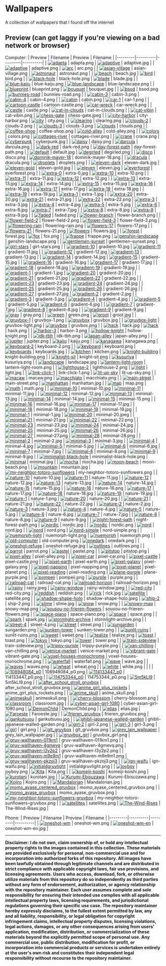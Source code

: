 # Wallpapers
A collection of wallpapers that I found off the internet

## Preview (can get laggy if you're viewing on a bad network or browser)

Computer:
| Preview | Filename | Preview | Filename |
|---------|----------|---------|----------|
| [![adapta](Computer/adapta.png)](Computer/adapta.png) | adapta.png | [![adaptive](Computer/adaptive.jpg)](Computer/adaptive.jpg) | adaptive.jpg |
| [![adaptive](Computer/adaptive.png)](Computer/adaptive.png) | adaptive.png | [![arc](Computer/arc.png)](Computer/arc.png) | arc.png |
| [![asian-village](Computer/asian-village.png)](Computer/asian-village.png) | asian-village.png | [![astronaut](Computer/astronaut.png)](Computer/astronaut.png) | astronaut.png |
| [![beach](Computer/beach.jpg)](Computer/beach.jpg) | beach.jpg | [![bird](Computer/bird.png)](Computer/bird.png) | bird.png |
| [![black-hole](Computer/black-hole.png)](Computer/black-hole.png) | black-hole.png | [![blade](Computer/blade.jpg)](Computer/blade.jpg) | blade.jpg |
| [![blue-kaiju](Computer/blue-kaiju.png)](Computer/blue-kaiju.png) | blue-kaiju.png | [![blue-landscape](Computer/blue-landscape.png)](Computer/blue-landscape.png) | blue-landscape.png |
| [![blueprint](Computer/blueprint.png)](Computer/blueprint.png) | blueprint.png | [![bouquet](Computer/bouquet.jpg)](Computer/bouquet.jpg) | bouquet.jpg |
| [![bsod](Computer/bsod.png)](Computer/bsod.png) | bsod.png | [![bunnies-road](Computer/bunnies-road.png)](Computer/bunnies-road.png) | bunnies-road.png |
| [![cabin-3](Computer/cabin-3.png)](Computer/cabin-3.png) | cabin-3.png | [![cabin-4](Computer/cabin-4.png)](Computer/cabin-4.png) | cabin-4.png |
| [![cabin](Computer/cabin.png)](Computer/cabin.png) | cabin.png | [![car-1](Computer/car-1.png)](Computer/car-1.png) | car-1.png |
| [![cartoon-castle](Computer/cartoon-castle.png)](Computer/cartoon-castle.png) | cartoon-castle.png | [![car-wreck](Computer/car-wreck.png)](Computer/car-wreck.png) | car-wreck.png |
| [![castle](Computer/castle.png)](Computer/castle.png) | castle.png | [![cat-in-clouds](Computer/cat-in-clouds.png)](Computer/cat-in-clouds.png) | cat-in-clouds.png |
| [![cat-vibin](Computer/cat-vibin.png)](Computer/cat-vibin.png) | cat-vibin.png | [![chess-gate](Computer/chess-gate.jpeg)](Computer/chess-gate.jpeg) | chess-gate.jpeg |
| [![city-harbor](Computer/city-harbor.png)](Computer/city-harbor.png) | city-harbor.png | [![city](Computer/city.png)](Computer/city.png) | city.png |
| [![clearing](Computer/clearing.png)](Computer/clearing.png) | clearing.png | [![clouds-2](Computer/clouds-2.png)](Computer/clouds-2.png) | clouds-2.png |
| [![clouds-3](Computer/clouds-3.png)](Computer/clouds-3.png) | clouds-3.png | [![clouds](Computer/clouds.png)](Computer/clouds.png) | clouds.png |
| [![coffee-shop](Computer/coffee-shop.png)](Computer/coffee-shop.png) | coffee-shop.png | [![cold-alley](Computer/cold-alley.png)](Computer/cold-alley.png) | cold-alley.png |
| [![colors](Computer/colors.png)](Computer/colors.png) | colors.png | [![cottages-river](Computer/cottages-river.png)](Computer/cottages-river.png) | cottages-river.png |
| [![crane](Computer/crane.png)](Computer/crane.png) | crane.png | [![cyberpunk](Computer/cyberpunk.jpg)](Computer/cyberpunk.jpg) | cyberpunk.jpg |
| [![daisy](Computer/daisy.png)](Computer/daisy.png) | daisy.png | [![darcula](Computer/darcula.png)](Computer/darcula.png) | darcula.png |
| [![dark-red](Computer/dark-red.png)](Computer/dark-red.png) | dark-red.png | [![day-forest-path](Computer/day-forest-path.png)](Computer/day-forest-path.png) | day-forest-path.png |
| [![default](Computer/default.jpg)](Computer/default.jpg) | default.jpg | [![degirled](Computer/degirled.png)](Computer/degirled.png) | degirled.png |
| [![disco](Computer/disco.png)](Computer/disco.png) | disco.png | [![dominik-mayer-18](Computer/dominik-mayer-18.png)](Computer/dominik-mayer-18.png) | dominik-mayer-18.png |
| [![dracula](Computer/dracula.png)](Computer/dracula.png) | dracula.png | [![droplets](Computer/droplets.png)](Computer/droplets.png) | droplets.png |
| [![eleven-dark](Computer/eleven-dark.jpg)](Computer/eleven-dark.jpg) | eleven-dark.jpg | [![eleven-gold](Computer/eleven-gold.jpg)](Computer/eleven-gold.jpg) | eleven-gold.jpg |
| [![eleven](Computer/eleven.jpg)](Computer/eleven.jpg) | eleven.jpg | [![everforest](Computer/everforest.png)](Computer/everforest.png) | everforest.png |
| [![extra-0](Computer/extra-0.jpg)](Computer/extra-0.jpg) | extra-0.jpg | [![extra-10](Computer/extra-10.png)](Computer/extra-10.png) | extra-10.png |
| [![extra-11](Computer/extra-11.jpg)](Computer/extra-11.jpg) | extra-11.jpg | [![extra-12](Computer/extra-12.jpg)](Computer/extra-12.jpg) | extra-12.jpg |
| [![extra-13](Computer/extra-13.jpg)](Computer/extra-13.jpg) | extra-13.jpg | [![extra-14](Computer/extra-14.jpg)](Computer/extra-14.jpg) | extra-14.jpg |
| [![extra-15](Computer/extra-15.jpg)](Computer/extra-15.jpg) | extra-15.jpg | [![extra-16](Computer/extra-16.jpg)](Computer/extra-16.jpg) | extra-16.jpg |
| [![extra-17](Computer/extra-17.jpg)](Computer/extra-17.jpg) | extra-17.jpg | [![extra-18](Computer/extra-18.jpg)](Computer/extra-18.jpg) | extra-18.jpg |
| [![extra-19](Computer/extra-19.jpg)](Computer/extra-19.jpg) | extra-19.jpg | [![extra-1](Computer/extra-1.jpg)](Computer/extra-1.jpg) | extra-1.jpg |
| [![extra-20](Computer/extra-20.jpg)](Computer/extra-20.jpg) | extra-20.jpg | [![extra-21](Computer/extra-21.jpg)](Computer/extra-21.jpg) | extra-21.jpg |
| [![extra-22](Computer/extra-22.png)](Computer/extra-22.png) | extra-22.png | [![extra-3](Computer/extra-3.jpg)](Computer/extra-3.jpg) | extra-3.jpg |
| [![extra-4](Computer/extra-4.jpg)](Computer/extra-4.jpg) | extra-4.jpg | [![extra-5](Computer/extra-5.jpg)](Computer/extra-5.jpg) | extra-5.jpg |
| [![extra-6](Computer/extra-6.jpg)](Computer/extra-6.jpg) | extra-6.jpg | [![extra-7](Computer/extra-7.jpg)](Computer/extra-7.jpg) | extra-7.jpg |
| [![extra-8](Computer/extra-8.jpg)](Computer/extra-8.jpg) | extra-8.jpg | [![extra-9](Computer/extra-9.jpg)](Computer/extra-9.jpg) | extra-9.jpg |
| [![faded](Computer/faded.png)](Computer/faded.png) | faded.png | [![flower-branch](Computer/flower-branch.png)](Computer/flower-branch.png) | flower-branch.png |
| [![flower-field-2](Computer/flower-field-2.png)](Computer/flower-field-2.png) | flower-field-2.png | [![flower-field-3](Computer/flower-field-3.png)](Computer/flower-field-3.png) | flower-field-3.png |
| [![flowering-rain](Computer/flowering-rain.png)](Computer/flowering-rain.png) | flowering-rain.png | [![flowers-17](Computer/flowers-17.png)](Computer/flowers-17.png) | flowers-17.png |
| [![flowers-21](Computer/flowers-21.png)](Computer/flowers-21.png) | flowers-21.png | [![flowers](Computer/flowers.jpg)](Computer/flowers.jpg) | flowers.jpg |
| [![forest](Computer/forest.jpg)](Computer/forest.jpg) | forest.jpg | [![fox](Computer/fox.png)](Computer/fox.png) | fox.png |
| [![frappe](Computer/frappe.png)](Computer/frappe.png) | frappe.png | [![genshin-landscape](Computer/genshin-landscape.png)](Computer/genshin-landscape.png) | genshin-landscape.png |
| [![gentlemen-sunset](Computer/gentlemen-sunset.png)](Computer/gentlemen-sunset.png) | gentlemen-sunset.png | [![girl-stars](Computer/girl-stars.png)](Computer/girl-stars.png) | girl-stars.png |
| [![gradient-10](Computer/gradient-10.jpg)](Computer/gradient-10.jpg) | gradient-10.jpg | [![gradient-11](Computer/gradient-11.jpg)](Computer/gradient-11.jpg) | gradient-11.jpg |
| [![gradient-12](Computer/gradient-12.jpg)](Computer/gradient-12.jpg) | gradient-12.jpg | [![gradient-13](Computer/gradient-13.jpg)](Computer/gradient-13.jpg) | gradient-13.jpg |
| [![gradient-14](Computer/gradient-14.jpg)](Computer/gradient-14.jpg) | gradient-14.jpg | [![gradient-15](Computer/gradient-15.jpg)](Computer/gradient-15.jpg) | gradient-15.jpg |
| [![gradient-16](Computer/gradient-16.jpg)](Computer/gradient-16.jpg) | gradient-16.jpg | [![gradient-17](Computer/gradient-17.jpg)](Computer/gradient-17.jpg) | gradient-17.jpg |
| [![gradient-18](Computer/gradient-18.jpg)](Computer/gradient-18.jpg) | gradient-18.jpg | [![gradient-19](Computer/gradient-19.jpg)](Computer/gradient-19.jpg) | gradient-19.jpg |
| [![gradient-1](Computer/gradient-1.jpg)](Computer/gradient-1.jpg) | gradient-1.jpg | [![gradient-20](Computer/gradient-20.jpg)](Computer/gradient-20.jpg) | gradient-20.jpg |
| [![gradient-21](Computer/gradient-21.jpg)](Computer/gradient-21.jpg) | gradient-21.jpg | [![gradient-22](Computer/gradient-22.jpg)](Computer/gradient-22.jpg) | gradient-22.jpg |
| [![gradient-23](Computer/gradient-23.jpg)](Computer/gradient-23.jpg) | gradient-23.jpg | [![gradient-24](Computer/gradient-24.jpg)](Computer/gradient-24.jpg) | gradient-24.jpg |
| [![gradient-25](Computer/gradient-25.jpg)](Computer/gradient-25.jpg) | gradient-25.jpg | [![gradient-26](Computer/gradient-26.jpg)](Computer/gradient-26.jpg) | gradient-26.jpg |
| [![gradient-27](Computer/gradient-27.jpg)](Computer/gradient-27.jpg) | gradient-27.jpg | [![gradient-2](Computer/gradient-2.jpg)](Computer/gradient-2.jpg) | gradient-2.jpg |
| [![gradient-3](Computer/gradient-3.jpg)](Computer/gradient-3.jpg) | gradient-3.jpg | [![gradient-4](Computer/gradient-4.jpg)](Computer/gradient-4.jpg) | gradient-4.jpg |
| [![gradient-5](Computer/gradient-5.jpg)](Computer/gradient-5.jpg) | gradient-5.jpg | [![gradient-6](Computer/gradient-6.jpg)](Computer/gradient-6.jpg) | gradient-6.jpg |
| [![gradient-7](Computer/gradient-7.jpg)](Computer/gradient-7.jpg) | gradient-7.jpg | [![gradient-8](Computer/gradient-8.jpg)](Computer/gradient-8.jpg) | gradient-8.jpg |
| [![gradient-9](Computer/gradient-9.jpg)](Computer/gradient-9.jpg) | gradient-9.jpg | [![gray](Computer/gray.png)](Computer/gray.png) | gray.png |
| [![green](Computer/green.png)](Computer/green.png) | green.png | [![groot](Computer/groot.jpg)](Computer/groot.jpg) | groot.jpg |
| [![gruvbox-1](Computer/gruvbox-1.png)](Computer/gruvbox-1.png) | gruvbox-1.png | [![gruvbox](Computer/gruvbox.jpg)](Computer/gruvbox.jpg) | gruvbox.jpg |
| [![gruvbox-light](Computer/gruvbox-light.png)](Computer/gruvbox-light.png) | gruvbox-light.png | [![gruvbox](Computer/gruvbox.png)](Computer/gruvbox.png) | gruvbox.png |
| [![hack](Computer/hack.jpg)](Computer/hack.jpg) | hack.jpg | [![hack](Computer/hack.png)](Computer/hack.png) | hack.png |
| [![harbor-3](Computer/harbor-3.png)](Computer/harbor-3.png) | harbor-3.png | [![hollow-knight](Computer/hollow-knight.png)](Computer/hollow-knight.png) | hollow-knight.png |
| [![idk-tbh](Computer/idk-tbh.png)](Computer/idk-tbh.png) | idk-tbh.png | [![japan-alley](Computer/japan-alley.png)](Computer/japan-alley.png) | japan-alley.png |
| [![jupiter](Computer/jupiter.png)](Computer/jupiter.png) | jupiter.png | [![kaiju](Computer/kaiju.png)](Computer/kaiju.png) | kaiju.png |
| [![kanagawa](Computer/kanagawa.png)](Computer/kanagawa.png) | kanagawa.png | [![keyboard-2](Computer/keyboard-2.png)](Computer/keyboard-2.png) | keyboard-2.png |
| [![keyboard](Computer/keyboard.png)](Computer/keyboard.png) | keyboard.png | [![keyboards](Computer/keyboards.jpg)](Computer/keyboards.jpg) | keyboards.jpg |
| [![kitchen](Computer/kitchen.png)](Computer/kitchen.png) | kitchen.png | [![knight-building](Computer/knight-building.png)](Computer/knight-building.png) | knight-building.png |
| [![knight-sit](Computer/knight-sit.png)](Computer/knight-sit.png) | knight-sit.png | [![kusuriya](Computer/kusuriya.png)](Computer/kusuriya.png) | kusuriya.png |
| [![landscape](Computer/landscape.jpg)](Computer/landscape.jpg) | landscape.jpg | [![lantern-light-room](Computer/lantern-light-room.png)](Computer/lantern-light-room.png) | lantern-light-room.png |
| [![lighthouse-2](Computer/lighthouse-2.png)](Computer/lighthouse-2.png) | lighthouse-2.png | [![light](Computer/light.jpg)](Computer/light.jpg) | light.jpg |
| [![link-click-1](Computer/link-click-1.png)](Computer/link-click-1.png) | link-click-1.png | [![lit-up-sky](Computer/lit-up-sky.png)](Computer/lit-up-sky.png) | lit-up-sky.png |
| [![macaw](Computer/macaw.png)](Computer/macaw.png) | macaw.png | [![macchiato](Computer/macchiato.png)](Computer/macchiato.png) | macchiato.png |
| [![main-street](Computer/main-street.png)](Computer/main-street.png) | main-street.png | [![manhattan](Computer/manhattan.jpg)](Computer/manhattan.jpg) | manhattan.jpg |
| [![map](Computer/map.png)](Computer/map.png) | map.png | [![math](Computer/math.png)](Computer/math.png) | math.png |
| [![minimal-10](Computer/minimal-10.jpg)](Computer/minimal-10.jpg) | minimal-10.jpg | [![minimal-11](Computer/minimal-11.jpg)](Computer/minimal-11.jpg) | minimal-11.jpg |
| [![minimal-12](Computer/minimal-12.jpg)](Computer/minimal-12.jpg) | minimal-12.jpg | [![minimal-13](Computer/minimal-13.jpg)](Computer/minimal-13.jpg) | minimal-13.jpg |
| [![minimal-14](Computer/minimal-14.jpg)](Computer/minimal-14.jpg) | minimal-14.jpg | [![minimal-15](Computer/minimal-15.png)](Computer/minimal-15.png) | minimal-15.png |
| [![minimal-16](Computer/minimal-16.jpg)](Computer/minimal-16.jpg) | minimal-16.jpg | [![minimal-17](Computer/minimal-17.jpg)](Computer/minimal-17.jpg) | minimal-17.jpg |
| [![minimal-18](Computer/minimal-18.png)](Computer/minimal-18.png) | minimal-18.png | [![minimal-19](Computer/minimal-19.jpg)](Computer/minimal-19.jpg) | minimal-19.jpg |
| [![minimal-1](Computer/minimal-1.jpg)](Computer/minimal-1.jpg) | minimal-1.jpg | [![minimal-20](Computer/minimal-20.jpeg)](Computer/minimal-20.jpeg) | minimal-20.jpeg |
| [![minimal-21](Computer/minimal-21.jpg)](Computer/minimal-21.jpg) | minimal-21.jpg | [![minimal-22](Computer/minimal-22.png)](Computer/minimal-22.png) | minimal-22.png |
| [![minimal-23](Computer/minimal-23.jpg)](Computer/minimal-23.jpg) | minimal-23.jpg | [![minimal-24](Computer/minimal-24.jpg)](Computer/minimal-24.jpg) | minimal-24.jpg |
| [![minimal-25](Computer/minimal-25.jpg)](Computer/minimal-25.jpg) | minimal-25.jpg | [![minimal-26](Computer/minimal-26.jpg)](Computer/minimal-26.jpg) | minimal-26.jpg |
| [![minimal-27](Computer/minimal-27.png)](Computer/minimal-27.png) | minimal-27.png | [![minimal-28](Computer/minimal-28.png)](Computer/minimal-28.png) | minimal-28.png |
| [![minimal-2](Computer/minimal-2.jpg)](Computer/minimal-2.jpg) | minimal-2.jpg | [![minimal-3](Computer/minimal-3.jpg)](Computer/minimal-3.jpg) | minimal-3.jpg |
| [![minimal-4](Computer/minimal-4.jpg)](Computer/minimal-4.jpg) | minimal-4.jpg | [![minimal-5](Computer/minimal-5.jpg)](Computer/minimal-5.jpg) | minimal-5.jpg |
| [![minimal-6](Computer/minimal-6.jpg)](Computer/minimal-6.jpg) | minimal-6.jpg | [![minimal-7](Computer/minimal-7.jpg)](Computer/minimal-7.jpg) | minimal-7.jpg |
| [![minimal-8](Computer/minimal-8.png)](Computer/minimal-8.png) | minimal-8.png | [![minimal-9](Computer/minimal-9.jpg)](Computer/minimal-9.jpg) | minimal-9.jpg |
| [![minimalist-black-hole](Computer/minimalist-black-hole.png)](Computer/minimalist-black-hole.png) | minimalist-black-hole.png | [![minimal](Computer/minimal.jpg)](Computer/minimal.jpg) | minimal.jpg |
| [![mocha](Computer/mocha.jpg)](Computer/mocha.jpg) | mocha.jpg | [![moon-beach](Computer/moon-beach.png)](Computer/moon-beach.png) | moon-beach.png |
| [![mountain](Computer/mountain.jpg)](Computer/mountain.jpg) | mountain.jpg | [![my-neighbor-totoro-sunflowers](Computer/my-neighbor-totoro-sunflowers.png)](Computer/my-neighbor-totoro-sunflowers.png) | my-neighbor-totoro-sunflowers.png |
| [![nature-10](Computer/nature-10.jpg)](Computer/nature-10.jpg) | nature-10.jpg | [![nature-11](Computer/nature-11.jpg)](Computer/nature-11.jpg) | nature-11.jpg |
| [![nature-12](Computer/nature-12.jpg)](Computer/nature-12.jpg) | nature-12.jpg | [![nature-13](Computer/nature-13.jpg)](Computer/nature-13.jpg) | nature-13.jpg |
| [![nature-14](Computer/nature-14.jpg)](Computer/nature-14.jpg) | nature-14.jpg | [![nature-15](Computer/nature-15.jpg)](Computer/nature-15.jpg) | nature-15.jpg |
| [![nature-16](Computer/nature-16.png)](Computer/nature-16.png) | nature-16.png | [![nature-17](Computer/nature-17.jpg)](Computer/nature-17.jpg) | nature-17.jpg |
| [![nature-18](Computer/nature-18.jpg)](Computer/nature-18.jpg) | nature-18.jpg | [![nature-19](Computer/nature-19.jpg)](Computer/nature-19.jpg) | nature-19.jpg |
| [![nature-1](Computer/nature-1.png)](Computer/nature-1.png) | nature-1.png | [![nature-20](Computer/nature-20.jpg)](Computer/nature-20.jpg) | nature-20.jpg |
| [![nature-21](Computer/nature-21.jpg)](Computer/nature-21.jpg) | nature-21.jpg | [![nature-22](Computer/nature-22.jpg)](Computer/nature-22.jpg) | nature-22.jpg |
| [![nature-2](Computer/nature-2.jpg)](Computer/nature-2.jpg) | nature-2.jpg | [![nature-3](Computer/nature-3.jpg)](Computer/nature-3.jpg) | nature-3.jpg |
| [![nature-4](Computer/nature-4.jpg)](Computer/nature-4.jpg) | nature-4.jpg | [![nature-5](Computer/nature-5.jpg)](Computer/nature-5.jpg) | nature-5.jpg |
| [![nature-6](Computer/nature-6.jpg)](Computer/nature-6.jpg) | nature-6.jpg | [![nature-7](Computer/nature-7.jpg)](Computer/nature-7.jpg) | nature-7.jpg |
| [![nature-8](Computer/nature-8.jpg)](Computer/nature-8.jpg) | nature-8.jpg | [![nature-9](Computer/nature-9.jpg)](Computer/nature-9.jpg) | nature-9.jpg |
| [![night-forest-path](Computer/night-forest-path.png)](Computer/night-forest-path.png) | night-forest-path.png | [![nordic](Computer/nordic.jpg)](Computer/nordic.jpg) | nordic.jpg |
| [![nordic](Computer/nordic.png)](Computer/nordic.png) | nordic.png | [![nord](Computer/nord.jpg)](Computer/nord.jpg) | nord.jpg |
| [![nord](Computer/nord.png)](Computer/nord.png) | nord.png | [![nord-simple](Computer/nord-simple.png)](Computer/nord-simple.png) | nord-simple.png |
| [![nuemorph-light](Computer/nuemorph-light.png)](Computer/nuemorph-light.png) | nuemorph-light.png | [![nuemorph](Computer/nuemorph.png)](Computer/nuemorph.png) | nuemorph.png |
| [![old-computer](Computer/old-computer.png)](Computer/old-computer.png) | old-computer.png | [![onedark](Computer/onedark.png)](Computer/onedark.png) | onedark.png |
| [![oneshot-refuge](Computer/oneshot-refuge.jpg)](Computer/oneshot-refuge.jpg) | oneshot-refuge.jpg | [![outlines](Computer/outlines.png)](Computer/outlines.png) | outlines.png |
| [![parrot](Computer/parrot.png)](Computer/parrot.png) | parrot.png | [![pastel](Computer/pastel.png)](Computer/pastel.png) | pastel.png |
| [![pitstop](Computer/pitstop.png)](Computer/pitstop.png) | pitstop.png | [![pixel-alley](Computer/pixel-alley.png)](Computer/pixel-alley.png) | pixel-alley.png |
| [![pixel-car](Computer/pixel-car.png)](Computer/pixel-car.png) | pixel-car.png | [![pixel-castle](Computer/pixel-castle.png)](Computer/pixel-castle.png) | pixel-castle.png |
| [![pixel-earth](Computer/pixel-earth.png)](Computer/pixel-earth.png) | pixel-earth.png | [![pixel-galaxy](Computer/pixel-galaxy.png)](Computer/pixel-galaxy.png) | pixel-galaxy.png |
| [![pixel-napping](Computer/pixel-napping.png)](Computer/pixel-napping.png) | pixel-napping.png | [![pixel-planet](Computer/pixel-planet.png)](Computer/pixel-planet.png) | pixel-planet.png |
| [![pixel-reading](Computer/pixel-reading.png)](Computer/pixel-reading.png) | pixel-reading.png | [![plane-purple](Computer/plane-purple.png)](Computer/plane-purple.png) | plane-purple.png |
| [![pompeii](Computer/pompeii.png)](Computer/pompeii.png) | pompeii.png | [![purple](Computer/purple.png)](Computer/purple.png) | purple.png |
| [![railroad-cat](Computer/railroad-cat.png)](Computer/railroad-cat.png) | railroad-cat.png | [![railroad-horizon](Computer/railroad-horizon.png)](Computer/railroad-horizon.png) | railroad-horizon.png |
| [![rainy](Computer/rainy.jpeg)](Computer/rainy.jpeg) | rainy.jpeg | [![rainy-window](Computer/rainy-window.jpeg)](Computer/rainy-window.jpeg) | rainy-window.jpeg |
| [![red-city](Computer/red-city.png)](Computer/red-city.png) | red-city.png | [![reddish](Computer/reddish.png)](Computer/reddish.png) | reddish.png |
| [![rick](Computer/rick.jpg)](Computer/rick.jpg) | rick.jpg | [![satellite](Computer/satellite.png)](Computer/satellite.png) | satellite.png |
| [![shadow-shape-holo](Computer/shadow-shape-holo.jpeg)](Computer/shadow-shape-holo.jpeg) | shadow-shape-holo.jpeg | [![ship-2](Computer/ship-2.png)](Computer/ship-2.png) | ship-2.png |
| [![slime](Computer/slime.jpg)](Computer/slime.jpg) | slime.jpg | [![snow](Computer/snow.png)](Computer/snow.png) | snow.png |
| [![snowy-map](Computer/snowy-map.png)](Computer/snowy-map.png) | snowy-map.png | [![sousou-no-frieren-flowers](Computer/sousou-no-frieren-flowers.png)](Computer/sousou-no-frieren-flowers.png) | sousou-no-frieren-flowers.png |
| [![space-piano](Computer/space-piano.png)](Computer/space-piano.png) | space-piano.png | [![space](Computer/space.png)](Computer/space.png) | space.png |
| [![spark](Computer/spark.jpg)](Computer/spark.jpg) | spark.jpg | [![stormlight-archive](Computer/stormlight-archive.png)](Computer/stormlight-archive.png) | stormlight-archive.png |
| [![street-4](Computer/street-4.png)](Computer/street-4.png) | street-4.png | [![street](Computer/street.png)](Computer/street.png) | street.png |
| [![sungarden](Computer/sungarden.png)](Computer/sungarden.png) | sungarden.png | [![sunken-tower](Computer/sunken-tower.png)](Computer/sunken-tower.png) | sunken-tower.png |
| [![sunlit-ruins](Computer/sunlit-ruins.png)](Computer/sunlit-ruins.png) | sunlit-ruins.png | [![sweet](Computer/sweet.png)](Computer/sweet.png) | sweet.png |
| [![tealize](Computer/tealize.png)](Computer/tealize.png) | tealize.png | [![toast](Computer/toast.png)](Computer/toast.png) | toast.png |
| [![tokyo](Computer/tokyo.png)](Computer/tokyo.png) | tokyo.png | [![tower](Computer/tower.png)](Computer/tower.png) | tower.png |
| [![train-sideview](Computer/train-sideview.png)](Computer/train-sideview.png) | train-sideview.png | [![trippy-purple](Computer/trippy-purple.png)](Computer/trippy-purple.png) | trippy-purple.png |
| [![van-chilling](Computer/van-chilling.png)](Computer/van-chilling.png) | van-chilling.png | [![venice-market](Computer/venice-market.png)](Computer/venice-market.png) | venice-market.png |
| [![vibrant-gate](Computer/vibrant-gate.png)](Computer/vibrant-gate.png) | vibrant-gate.png | [![voxel-houses-monochrome](Computer/voxel-houses-monochrome.png)](Computer/voxel-houses-monochrome.png) | voxel-houses-monochrome.png |
| [![waterfall](Computer/waterfall.png)](Computer/waterfall.png) | waterfall.png | [![wave](Computer/wave.jpg)](Computer/wave.jpg) | wave.jpg |
| [![waves](Computer/waves.png)](Computer/waves.png) | waves.png | [![wheat](Computer/wheat.png)](Computer/wheat.png) | wheat.png |
| [![white](Computer/white.png)](Computer/white.png) | white.png | | |
| [![108948084_p0](Computer/108948084_p0.png)](Computer/108948084_p0.png) | 108948084_p0.png | [![114133447_p0](Computer/114133447_p0.png)](Computer/114133447_p0.png) | 114133447_p0.png |
| [![114753344_p0](Computer/114753344_p0.png)](Computer/114753344_p0.png) | 114753344_p0.png | [![5m5kLI9](Computer/5m5kLI9.png)](Computer/5m5kLI9.png) | 5m5kLI9.png |
| [![after_school_stroll_gruvbox](Computer/after_school_stroll_gruvbox.png)](Computer/after_school_stroll_gruvbox.png) | after_school_stroll_gruvbox.png | [![anime_girl_plus_rockets](Computer/anime_girl_plus_rockets.png)](Computer/anime_girl_plus_rockets.png) | anime_girl_plus_rockets.png |
| [![anime_skull](Computer/anime_skull.png)](Computer/anime_skull.png) | anime_skull.png | [![animeskull](Computer/animeskull.png)](Computer/animeskull.png) | animeskull.png |
| [![cherry-blossom](Computer/cherry-blossom.png)](Computer/cherry-blossom.png) | cherry-blossom.png | [![classroom](Computer/classroom.jpg)](Computer/classroom.jpg) | classroom.jpg |
| [![cyber-asian-girl-1080](Computer/cyber-asian-girl-1080.png)](Computer/cyber-asian-girl-1080.png) | cyber-asian-girl-1080.png | [![DemonChild](Computer/DemonChild.png)](Computer/DemonChild.png) | DemonChild.png |
| [![elias](Computer/elias.jpg)](Computer/elias.jpg) | elias.jpg | [![Faroeste](Computer/Faroeste.jpg)](Computer/Faroeste.jpg) | Faroeste.jpg |
| [![frieren_gruvbox](Computer/frieren_gruvbox.png)](Computer/frieren_gruvbox.png) | frieren_gruvbox.png | [![gankutsuou](Computer/gankutsuou.jpg)](Computer/gankutsuou.jpg) | gankutsuou.jpg |
| [![ghibli-japanese-walled-garden](Computer/ghibli-japanese-walled-garden.png)](Computer/ghibli-japanese-walled-garden.png) | ghibli-japanese-walled-garden.png | [![girl-2](Computer/girl-2.png)](Computer/girl-2.png) | girl-2.png |
| [![girl-3](Computer/girl-3.png)](Computer/girl-3.png) | girl-3.png | [![girl](Computer/girl.png)](Computer/girl.png) | girl.png |
| [![glt_gruvbox](Computer/glt_gruvbox.png)](Computer/glt_gruvbox.png) | glt_gruvbox.png | [![grey_lain_wallpaper](Computer/grey_lain_wallpaper.jpg)](Computer/grey_lain_wallpaper.jpg) | grey_lain_wallpaper.jpg |
| [![gruvbox_girl](Computer/gruvbox_girl.png)](Computer/gruvbox_girl.png) | gruvbox_girl.png | [![gruv-wallhaven-011km1](Computer/gruv-wallhaven-011km1.png)](Computer/gruv-wallhaven-011km1.png) | gruv-wallhaven-011km1.png |
| [![gruv-wallhaven-4gmevq](Computer/gruv-wallhaven-4gmevq.png)](Computer/gruv-wallhaven-4gmevq.png) | gruv-wallhaven-4gmevq.png | [![gruv-wallhaven-l3y2p2](Computer/gruv-wallhaven-l3y2p2.png)](Computer/gruv-wallhaven-l3y2p2.png) | gruv-wallhaven-l3y2p2.png |
| [![gruv-wallhaven-m9e9m1](Computer/gruv-wallhaven-m9e9m1.png)](Computer/gruv-wallhaven-m9e9m1.png) | gruv-wallhaven-m9e9m1.png | [![gruv-wallhaven-pkzoj3](Computer/gruv-wallhaven-pkzoj3.png)](Computer/gruv-wallhaven-pkzoj3.png) | gruv-wallhaven-pkzoj3.png |
| [![ign-waifu](Computer/ign-waifu.png)](Computer/ign-waifu.png) | ign-waifu.png | [![initialdgruvlight](Computer/initialdgruvlight.png)](Computer/initialdgruvlight.png) | initialdgruvlight.png |
| [![joyboy](Computer/joyboy.png)](Computer/joyboy.png) | joyboy.png | [![Kita](Computer/Kita.png)](Computer/Kita.png) | Kita.png |
| [![komeiji-koishi](Computer/komeiji-koishi.png)](Computer/komeiji-koishi.png) | komeiji-koishi.png | [![kurotani](Computer/kurotani.jpg)](Computer/kurotani.jpg) | kurotani.jpg |
| [![Kurumi-Ebisuzawa](Computer/Kurumi-Ebisuzawa.png)](Computer/Kurumi-Ebisuzawa.png) | Kurumi-Ebisuzawa.png | [![Kojiro](Computer/Kojiro.png)](Computer/Kojiro.png) | Kojiro.png |
| [![Mandalorian](Computer/Mandalorian.jpg)](Computer/Mandalorian.jpg) | Mandalorian.jpg | [![momo_ayase_centered_gruvbox](Computer/momo_ayase_centered_gruvbox.png)](Computer/momo_ayase_centered_gruvbox.png) | momo_ayase_centered_gruvbox.png |
| [![momo_ayase_gruvbox](Computer/momo_ayase_gruvbox.png)](Computer/momo_ayase_gruvbox.png) | momo_ayase_gruvbox.png | [![my-neighbor-totoro-sunflowers-gruvbox](Computer/my-neighbor-totoro-sunflowers-gruvbox.png)](Computer/my-neighbor-totoro-sunflowers-gruvbox.png) | my-neighbor-totoro-sunflowers-gruvbox.png |
| [![satellites](Computer/satellites.png)](Computer/satellites.png) | satellites.png | [![The-Wind-Rises](Computer/The-Wind-Rises.jpg)](Computer/The-Wind-Rises.jpg) | The-Wind-Rises.jpg |

Phone:
| Preview | Filename | Preview | Filename |
|---------|----------|---------|----------|
| [![oneshot-wm](Phone/oneshot-wm.png)](Phone/oneshot-wm.png) | oneshot-wm.png | [![oneshot-wm-en](Phone/oneshot-wm-en.png)](Phone/oneshot-wm-en.png) | oneshot-wm-en.jpg |

---

**Disclaimer: I do not own, claim ownership of, or hold any intellectual property rights to the images contained in this collection. These materials are provided exclusively for personal, non-commercial use and for incorporation into authorized forks of this repository. All images have been lawfully obtained through legitimate channels and are distributed in strict compliance with applicable copyright laws, fair use provisions, and licensing agreements. Users who access, download, fork, or otherwise utilize materials from this repository do so independently as third parties without any form of endorsement, authorization, or agency relationship with the repository maintainer. Each user assumes complete and sole responsibility for ensuring their intended use complies with all applicable intellectual property laws, licensing requirements, and jurisdictional regulations governing their specific use case. The repository maintainer hereby expressly disclaims, to the fullest extent permitted by law, any and all liability, responsibility, or legal obligation for copyright infringement claims, intellectual property disputes, licensing violations, legal actions, damages, or any other consequences arising from users' application, modification, distribution, or commercialization of these materials beyond the explicitly permitted scope of personal use. Any commercial use, public distribution, modification for profit, or incorporation into commercial products or services is undertaken entirely at the user's own risk and constitutes their independent legal responsibility without recourse to the repository maintainer.**
